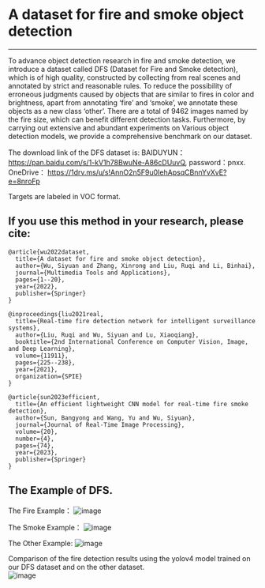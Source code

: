 # A dataset for fire and smoke object detection
---
To advance object detection research in fire and smoke detection, we introduce a dataset called DFS (Dataset for Fire and Smoke detection), which is of high quality, constructed by collecting from real scenes and annotated by strict and reasonable rules. To reduce the possibility of erroneous judgments caused by objects that are similar to fires in color and brightness, apart from annotating ‘fire’ and ‘smoke’, we annotate these objects as a new class ‘other’. There are a total of 9462
images named by the fire size, which can benefit different detection tasks. Furthermore, by carrying out extensive and abundant experiments on Various object detection models, we provide a comprehensive benchmark on our dataset.

The download link of the DFS dataset is: BAIDUYUN： https://pan.baidu.com/s/1-kV1h78BwuNe-A86cDUuvQ, password：pnxx. OneDrive： https://1drv.ms/u/s!AnnO2n5F9u0IehApsqCBnnYvXvE?e=8nroFp 

Targets are labeled in VOC format.  

If you use this method in your research, please cite:
---

```
@article{wu2022dataset,  
  title={A dataset for fire and smoke object detection},  
  author={Wu, Siyuan and Zhang, Xinrong and Liu, Ruqi and Li, Binhai},  
  journal={Multimedia Tools and Applications},  
  pages={1--20},  
  year={2022},  
  publisher={Springer}  
}
```

```
@inproceedings{liu2021real,  
  title={Real-time fire detection network for intelligent surveillance systems},  
  author={Liu, Ruqi and Wu, Siyuan and Lu, Xiaoqiang},  
  booktitle={2nd International Conference on Computer Vision, Image, and Deep Learning},  
  volume={11911},  
  pages={225--238},  
  year={2021},  
  organization={SPIE}  
}
```
```
@article{sun2023efficient,
  title={An efficient lightweight CNN model for real-time fire smoke detection},
  author={Sun, Bangyong and Wang, Yu and Wu, Siyuan},
  journal={Journal of Real-Time Image Processing},
  volume={20},
  number={4},
  pages={74},
  year={2023},
  publisher={Springer}
}
```

The Example of DFS.
---

The Fire Example：
![image](https://github.com/siyuanwu/DFS-FIRE-SMOKE-Dataset/blob/main/Figure/fire.png)

The Smoke Example：
![image](https://github.com/siyuanwu/DFS-FIRE-SMOKE-Dataset/blob/main/Figure/smoke.png)

The Other Example:
![image](https://github.com/siyuanwu/DFS-FIRE-SMOKE-Dataset/blob/main/Figure/other.png)

Comparison of the fire detection results using the yolov4 model trained on our DFS dataset and on
the other dataset.  
![image](https://github.com/siyuanwu/DFS-FIRE-SMOKE-Dataset/blob/main/Figure/comparison.png)
